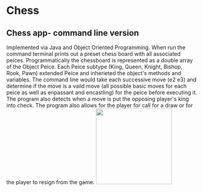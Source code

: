 # Chess
Chess app- command line version
---------------------------------
Implemented via Java and Object Oriented Programming.
When run the command terminal prints out a preset chess board with all associated peices. Programmatically the chessboard is represented as a double array of the Object Peice. Each Peice subtype (King, Queen, Knight, Bishop, Rook, Pawn) extended Peice and inherieted the object's methods and variables. The command line would take each successive move (e2 e3) and determine if the move is a vaild move (all possible basic moves for each peice as well as enpassant and encastling) for the peice before executing it. The program also detects when a move is put the opposing player's king into check. The program also allows for the player for call for a draw or for the player to resign from the game. 
<img src="chess-playthrough.gif" width=200><br>
